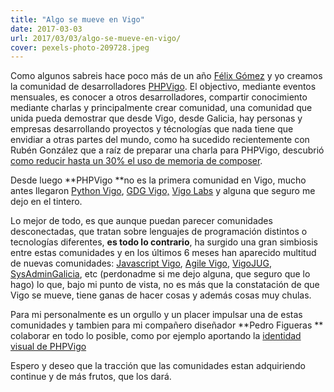 ```yaml
---
title: "Algo se mueve en Vigo"
date: 2017-03-03
url: 2017/03/03/algo-se-mueve-en-vigo/
cover: pexels-photo-209728.jpeg
---
```

Como algunos sabreis hace poco más de un año [Félix Gómez](http://felixgomez.eu/) y yo creamos la comunidad de desarrolladores [PHPVigo](http://www.phpvigo.com). El objectivo, mediante eventos mensuales, es conocer a otros desarrolladores, compartir conocimiento mediante charlas y principalmente crear comunidad, una comunidad que unida pueda demostrar que desde Vigo, desde Galicia, hay personas y empresas desarrollando proyectos y técnologías que nada tiene que envidiar a otras partes del mundo, como ha sucedido recientemente con Rubén González que a raíz de preparar una charla para PHPVigo, descubrió [como reducir hasta un 30% el uso de memoria de composer](http://symfony.es/noticias/2017/02/27/composer-reduce-su-consumo-de-memoria-hasta-un-30-gracias-a-un-programador-espanol/).

Desde luego **PHPVigo **no es la primera comunidad en Vigo, mucho antes llegaron [Python Vigo](https://www.python-vigo.es/), [GDG Vigo,](https://www.meetup.com/es-ES/GDGVigo/) [Vigo Labs](https://www.meetup.com/es-ES/Vigo-Labs/) y alguna que seguro me dejo en el tintero.

Lo mejor de todo, es que aunque puedan parecer comunidades desconectadas, que tratan sobre lenguajes de programación distintos o tecnologías diferentes, **es todo lo contrario**, ha surgido una gran simbiosis entre estas comunidades y en los últimos 6 meses han aparecido multitud de nuevas comunidades: [Javascript Vigo](https://www.meetup.com/es-ES/JavaScriptVigo/), [Agile Vigo](https://www.meetup.com/es-ES/agile-vigo/), [VigoJUG](https://www.meetup.com/es-ES/Vigo-JUG/), [SysAdminGalicia](https://www.meetup.com/es-ES/Sysadmin-Galicia/), etc (perdonadme si me dejo alguna, que seguro que lo hago) lo que, bajo mi punto de vista, no es más que la constatación de que Vigo se mueve, tiene ganas de hacer cosas y además cosas muy chulas.

Para mi personalmente es un orgullo y un placer impulsar una de estas comunidades y tambien para mi compañero diseñador **Pedro Figueras ** colaborar en todo lo posible, como por ejemplo aportando la [identidad visual de PHPVigo](https://www.pedrofigueras.com/es/proyecto/grupo-phpvigo)

Espero y deseo que la tracción que las comunidades estan adquiriendo continue y de más frutos, que los dará.
